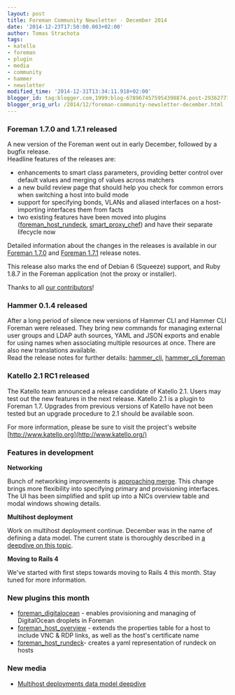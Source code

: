 ```yaml
---
layout: post
title: Foreman Community Newsletter - December 2014
date: '2014-12-23T17:50:00.003+02:00'
author: Tomas Strachota
tags:
- katello
- foreman
- plugin
- media
- community
- hammer
- newsletter
modified_time: '2014-12-31T13:34:11.918+02:00'
blogger_id: tag:blogger.com,1999:blog-6789674575954398874.post-2936277795545705845
blogger_orig_url: /2014/12/foreman-community-newsletter-december.html
---
```


<!--more-->

### Foreman 1.7.0 and 1.7.1 released

A new version of the Foreman went out in early December, followed by a
bugfix release.  
Headline features of the releases are:  
-   enhancements to smart class parameters, providing better control
    over default values and merging of values across matchers
-   a new build review page that should help you check for common errors
    when switching a host into build mode
-   support for specifying bonds, VLANs and aliased interfaces on a
    host-importing interfaces them from facts
-   two existing features have been moved into plugins
    ([foreman\_host\_rundeck](https://github.com/theforeman/foreman_host_rundeck),
    [smart\_proxy\_chef](https://github.com/theforeman/smart_proxy_chef))
    and have their separate lifecycle now

Detailed information about the changes in the releases is available in
our [Foreman
1.7.0](http://theforeman.org/manuals/1.7/index.html#Releasenotesfor1.7.0)
and [Foreman
1.7.1](http://theforeman.org/manuals/1.7/index.html#Releasenotesfor1.7.0)
release notes.

  

This release also marks the end of Debian 6 (Squeeze) support, and Ruby
1.8.7 in the Foreman application (not the proxy or installer). 

  

Thanks to all [our
contributors](http://theforeman.org/manuals/1.7/index.html#Contributors)!  
  

### Hammer 0.1.4 released

After a long period of silence new versions of Hammer CLI and Hammer CLI
Foreman were released. They bring new commands for managing external
user groups and LDAP auth sources, YAML and JSON exports and enable for
using names when associating multiple resources at once. There are also
new translations available.  
Read the release notes for further details:
[hammer\_cli](https://github.com/theforeman/hammer-cli/blob/master/doc/release_notes.md#release-notes),
[hammer\_cli\_foreman](https://github.com/theforeman/hammer-cli-foreman/blob/master/doc/release_notes.md#release-notes)  
  
### Katello 2.1 RC1 released

The Katello team announced a release candidate of Katello 2.1. Users may
test out the new features in the next release. Katello 2.1 is a plugin
to Foreman 1.7. Upgrades from previous versions of Katello have not been
tested but an upgrade procedure to 2.1 should be available soon.

For more information, please be sure to visit the project's website
[http://www.katello.org](http://www.katello.org/)

  

### Features in development

**Networking**

Bunch of networking improvements is [approaching
merge](https://github.com/theforeman/foreman/pull/1988). This change
brings more flexibility into specifying primary and provisioning
interfaces. The UI has been simplified and split up into a NICs overview
table and modal windows showing details.  
  

**Multihost deployment**

Work on multihost deployment continue. December was in the name of
defining a data model. The current state is thoroughly described in [a
deepdive on this topic](https://www.youtube.com/watch?v=CFPLGfA6-jU).  
  

**Moving to Rails 4**

We've started with first steps towards moving to Rails 4 this month.
Stay tuned for more information.  
  

### New plugins this month

-   [foreman\_digitalocean](https://github.com/theforeman/foreman-digitalocean) -
    enables provisioning and managing of DigitalOcean droplets in
    Foreman
-   [foreman\_host\_overview](https://github.com/sfu-rcg/foreman_host_overview) -
    extends the properties table for a host to include VNC & RDP links,
    as well as the host's certificate name
-   [foreman\_host\_rundeck](https://github.com/theforeman/foreman_host_rundeck)-
    creates a yaml representation of rundeck on hosts

  

### New media

-   [Multihost deployments data model
    deepdive](https://www.youtube.com/watch?v=CFPLGfA6-jU)
